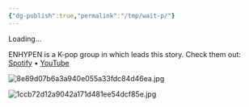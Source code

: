 ```yaml
---
{"dg-publish":true,"permalink":"/tmp/wait-p/"}
---
```



Loading...

ENHYPEN is a K-pop group in which leads this story. 
Check them out:
[Spotify](https://open.spotify.com/artist/5t5FqBwTcgKTaWmfEbwQY9?si=Z5WvcRiRRyGSlPOpt6hgJg) • [YouTube](https://youtube.com/@enhypenofficial?si=2biUjp3NN3Gsmktz)

![8e89d07b6a3a940e055a33fdc84d46ea.jpg](/img/user/Untitled/8e89d07b6a3a940e055a33fdc84d46ea.jpg)

<script>
    document.addEventListener('DOMContentLoaded', (event) => {
        // Delay in milliseconds
        const delay = 25000; // 30 seconds

        // Create a countdown element
        const countdownElement = document.createElement('div');
        countdownElement.id = 'countdown';
        countdownElement.style.fontSize = '20px';
        countdownElement.style.marginTop = '10px';
        document.body.appendChild(countdownElement);

        // Set the countdown timer
        let remainingTime = delay / 1000; // Convert milliseconds to seconds
        countdownElement.textContent = 'Redirecting in ' + remainingTime + ' seconds...';

        const interval = setInterval(() => {
            remainingTime--;
            countdownElement.textContent = 'Redirecting in ' + remainingTime + ' seconds...';
            if (remainingTime <= 0) {
                clearInterval(interval);
                window.location.href = 'https://yhmah.vercel.app/prologue'; // Change to your desired URL
            }
        }, 1000); // Update every second
    });
</script>

![1ccb72d12a9042a171d481ee54dcf85e.jpg](/img/user/Untitled/1ccb72d12a9042a171d481ee54dcf85e.jpg)